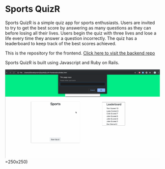 # Sports QuizR

Sports QuizR is a simple quiz app for sports enthusiasts. Users are invited to try to get the best score by answering as many questions as they can before losing all their lives. Users begin the quiz with three lives and lose a life every time they answer a question incorrectly. The quiz has a leaderboard to keep track of the best scores achieved. 

This is the repository for the frontend. [Click here to visit the backend repo ](https://github.com/louieogrady/QuizR-Backend) 

Sports QuizR is built using Javascript and Ruby on Rails.

![](sports-quizr.gif) =250x250)
